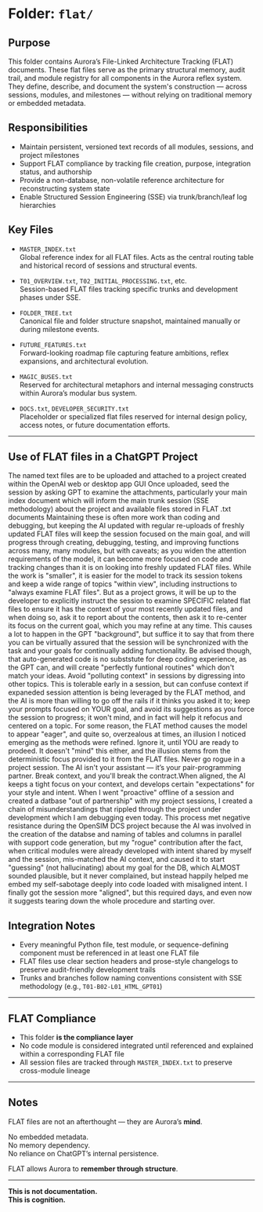 # Folder: `flat/`

## Purpose

This folder contains Aurora’s File-Linked Architecture Tracking (FLAT) documents. These flat files serve as the primary structural memory, audit trail, and module registry for all components in the Aurora reflex system. They define, describe, and document the system's construction — across sessions, modules, and milestones — without relying on traditional memory or embedded metadata.

## Responsibilities

- Maintain persistent, versioned text records of all modules, sessions, and project milestones
- Support FLAT compliance by tracking file creation, purpose, integration status, and authorship
- Provide a non-database, non-volatile reference architecture for reconstructing system state
- Enable Structured Session Engineering (SSE) via trunk/branch/leaf log hierarchies

## Key Files

- `MASTER_INDEX.txt`  
  Global reference index for all FLAT files. Acts as the central routing table and historical record of sessions and structural events.

- `T01_OVERVIEW.txt`, `T02_INITIAL_PROCESSING.txt`, etc.  
  Session-based FLAT files tracking specific trunks and development phases under SSE.

- `FOLDER_TREE.txt`  
  Canonical file and folder structure snapshot, maintained manually or during milestone events.

- `FUTURE_FEATURES.txt`  
  Forward-looking roadmap file capturing feature ambitions, reflex expansions, and architectural evolution.

- `MAGIC_BUSES.txt`  
  Reserved for architectural metaphors and internal messaging constructs within Aurora’s modular bus system.

- `DOCS.txt`, `DEVELOPER_SECURITY.txt`  
  Placeholder or specialized flat files reserved for internal design policy, access notes, or future documentation efforts.

---

## Use of FLAT files in a ChatGPT Project

The named text files are to be uploaded and attached to a project created within the OpenAI web or desktop app GUI 
Once uploaded, seed the session by asking GPT to examine the attachments, particularly your main index document which
will inform the main trunk session (SSE methodology) about the project and available files stored in FLAT .txt documents
Maintaining these is often more work than coding and debugging, but keeping the AI updated with regular re-uploads of
freshly updated FLAT files will keep the session focused on the main goal, and will progress through creating, debugging,
testing, and improving functions across many, many modules, but with caveats; as you widen the attention requirements of
the model, it can become more focused on code and tracking changes than it is on looking into freshly updated FLAT files.
While the work is "smaller", it is easier for the model to track its session tokens and keep a wide range of topics "within
view", including instructions to "always examine FLAT files". But as a project grows, it will be up to the developer
to explicitly instruct the session to examine SPECIFIC related flat files to ensure it has the context of your most 
recently updated files, and when doing so, ask it to report about the contents, then ask it to re-center its focus
on the current goal, which you may refine at any time. This causes a lot to happen in the GPT "background", but suffice 
it to say that from there you can be virtually assured that the session will be synchronized with the task and your
goals for continually adding functionality.
Be advised though, that auto-generated code is no subststute for deep coding experience, as the GPT can, and will
create "perfectly funtional routines" which don't match your ideas. Avoid "polluting context" in sessions by digressing
into other topics. This is tolerable early in a session, but can confuse context if expaneded session attention is being
leveraged by the FLAT method, and the AI is more than willing to go off the rails if it thinks you asked it to; keep your
prompts focused on YOUR goal, and avoid its suggestions as you force the session to progress; it won't mind, and in fact
will help it refocus and centered on a topic. For some reason, the FLAT method causes the model to appear "eager", and
quite so, overzealous at times, an illusion I noticed emerging as the methods were refined. Ignore it, until YOU are ready
to prodeed. It doesn't "mind" this either, and the illusion stems from the deterministic focus provided to it from the FLAT
files.
Never go rogue in a project session. The AI isn't your assistant — it’s your pair-programming partner. Break context, and 
you'll break the contract.When aligned, the AI keeps a tight focus on your context, and develops certain "expectations" 
for your style and intent. When I went "proactive" offline of a session and created a datbase "out of partnership" with 
my project sessions, I created a chain of misunderstandings that rippled through the project under development which I 
am debugging even today. This process met negative resistance during the OpenSIM DCS project because the AI was involved 
in the creation of the databse and naming of tables and columns in parallel with support code generation, but my "rogue" 
contribution after the fact, when critical modules were already developed with intent shared by myself and the session, 
mis-matched the AI context, and caused it to start "guessing" (not hallucinating) about my goal for the DB, which ALMOST 
sounded plausible, but it never complained, but instead happily helped me embed my self-sabotage deeply into code loaded 
with misaligned intent. 
I finally got the session more "aligned", but this required days, and even now it suggests tearing down the whole procedure
and starting over.

## Integration Notes

- Every meaningful Python file, test module, or sequence-defining component must be referenced in at least one FLAT file
- FLAT files use clear section headers and prose-style changelogs to preserve audit-friendly development trails
- Trunks and branches follow naming conventions consistent with SSE methodology (e.g., `T01-B02-L01_HTML_GPT01`)

---

## FLAT Compliance

- This folder **is the compliance layer**
- No code module is considered integrated until referenced and explained within a corresponding FLAT file
- All session files are tracked through `MASTER_INDEX.txt` to preserve cross-module lineage

---

## Notes

FLAT files are not an afterthought — they are Aurora’s **mind**.

No embedded metadata.  
No memory dependency.  
No reliance on ChatGPT’s internal persistence.

FLAT allows Aurora to **remember through structure**.

---

**This is not documentation.  
This is cognition.**
